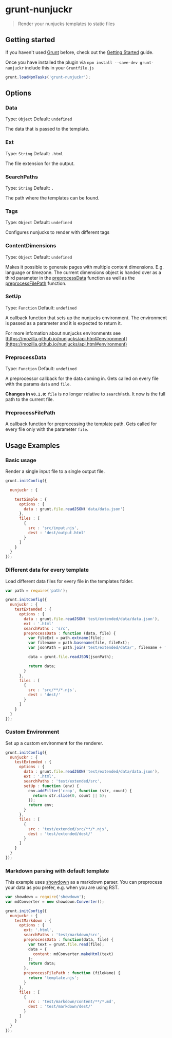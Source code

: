 # grunt-nunjuckr

> Render your nunjucks templates to static files

## Getting started

If you haven't used [Grunt](http://gruntjs.com/) before, check out the [Getting Started](http://gruntjs.com/getting-started) guide.

Once you have installed the plugin via `npm install --save-dev grunt-nunjuckr` include this in your `Gruntfile.js`

```javascript
grunt.loadNpmTasks('grunt-nunjuckr');
```

## Options

### Data

Type: `Object`
Default: `undefined`

The data that is passed to the template.

### Ext

Type: `String`
Default: `.html`

The file extension for the output.

### SearchPaths

Type: `String`
Default: `.`

The path where the templates can be found.

### Tags

Type: `Object`
Default: `undefined`

Configures nunjucks to render with different tags

### ContentDimensions

Type: `Object`
Default: `undefined`

Makes it possible to generate pages with multiple content dimensions. E.g. language or timezone.
The current dimensions object is handed over as a third parameter in the [preprocessData](#preprocessdata)
function as well as the [preprocessFilePath](#preprocessfilepath) function.

### SetUp

Type: `Function`
Default: `undefined`

A callback function that sets up the nunjucks environment. The environment is passed as a parameter and it is expected to return it.

For more infomation about nunjucks environments see [https://mozilla.github.io/nunjucks/api.html#environment](https://mozilla.github.io/nunjucks/api.html#environment)

### PreprocessData

Type: `Function`
Default: `undefined`

A preprocessor callback for the data coming in. Gets called on every file with the params `data` and `file`.

__Changes in `v0.1.0`:__ `file` is no longer relative to `searchPath`. It now is the full path to the current file.

### PreprocessFilePath

A callback function for preprocessing the template path. Gets called for every file only with the parameter `file`.

## Usage Examples

### Basic usage

Render a single input file to a single output file.

```javascript
grunt.initConfig({

  nunjuckr : {

    testSimple : {
      options : {
        data : grunt.file.readJSON('data/data.json')
      },
      files : [
        {
          src : 'src/input.njs',
          dest : 'dest/output.html'
        }
      ]
    }
  }
});
```

### Different data for every template

Load different data files for every file in the templates folder.

```javascript
var path = require('path');

grunt.initConfig({
  nunjuckr : {
    testExtended : {
      options : {
        data : grunt.file.readJSON('test/extended/data/data.json'),
        ext : '.html'
        searchPaths : 'src',
        preprocessData : function (data, file) {
          var fileExt = path.extname(file);
          var filename = path.basename(file, fileExt);
          var jsonPath = path.join('test/extended/data/', filename + '.json');

          data = grunt.file.readJSON(jsonPath);

          return data;
        }
      },
      files : [
        {
          src : 'src/**/*.njs',
          dest : 'dest/'
        }
      ]
    }
  }
});
```

### Custom Environment

Set up a custom environment for the renderer.

```javascript
grunt.initConfig({
  nunjuckr : {
    testExtended : {
      options : {
        data : grunt.file.readJSON('test/extended/data/data.json'),
        ext : '.html',
        searchPaths : 'test/extended/src',
        setUp : function (env) {
          env.addFilter('crop', function (str, count) {
            return str.slice(0, count || 5);
          });
          return env;
        }
      },
      files : [
        {
          src : 'test/extended/src/**/*.njs',
          dest : 'test/extended/dest/'
        }
      ]
    }
  }
});
```

### Markdown parsing with default template

This example uses [showdown](https://www.npmjs.com/package/showdown) as a markdown parser. You can preprocess your data as you prefer, e.g. when you are using RST.

```javascript
var showdown = require('showdown');
var mdConverter = new showdown.Converter();

grunt.initConfig({
  nunjuckr : {
    testMarkdown : {
      options : {
        ext: '.html',
        searchPaths : 'test/markdown/src',
        preprocessData : function(data, file) {
          var text = grunt.file.read(file);
          data = {
            content: mdConverter.makeHtml(text)
          };
          return data;
        },
        preprocessFilePath : function (fileName) {
          return 'template.njs';
        }
      },
      files : [
        {
          src : 'test/markdown/content/**/*.md',
          dest : 'test/markdown/dest/'
        }
      ]
    }
  }
});
```
